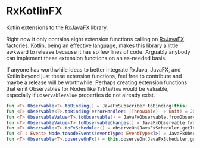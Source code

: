 # RxKotlinFX
Kotlin extensions to the [RxJavaFX](https://github.com/ReactiveX/RxJavaFX) library.

Right now it only contains eight extension functions calling on [RxJavaFX](https://github.com/ReactiveX/RxJavaFX) factories. Kotlin, being an effective language, makes this library a little awkward to release because it has so few lines of code. Arguably anybody can implement these extension functions on an as-needed basis.

If anyone has worthwhile ideas to better integrate RxJava, JavaFX, and Kotlin beyond just these extension functions, feel free to contribute and maybe a release will be worthwhile. Perhaps creating extension functions that emit Observables for Nodes like `TableView` would be valuable, especially if `ObservableValue` properties do not already exist. 

```kotlin
fun <T> Observable<T>.toBinding() = JavaFxSubscriber.toBinding(this)
fun <T> Observable<T>.toBinding(errorHandler: (Throwable) -> Unit) = JavaFxSubscriber.toBinding(this,errorHandler)
fun <T> ObservableValue<T>.toObservable() = JavaFxObservable.fromObservableValue(this)
fun <T> ObservableValue<T>.toObservableChanges() = JavaFxObservable.fromObservableValueChanges(this)
fun <T> Observable<T>.toFxScheduler() = observeOn(JavaFxScheduler.getInstance())
fun <T : Event> Node.toNodeEvents(eventType: EventType<T>) = JavaFxObservable.fromNodeEvents(this, eventType)
fun <T> Observable<T>.observeOnFx() = this.observeOn(JavaFxScheduler.getInstance())
```
